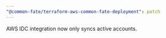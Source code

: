 ```yaml
---
"@common-fate/terraform-aws-common-fate-deployment": patch
---
```


AWS IDC integration now only syncs active accounts.

